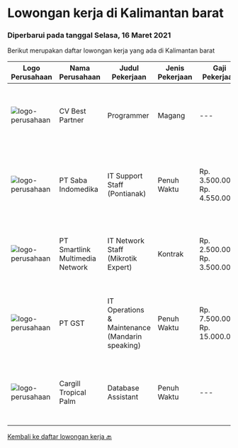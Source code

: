 
  # Lowongan kerja di Kalimantan barat

  ### Diperbarui pada tanggal Selasa, 16 Maret 2021

  Berikut merupakan daftar lowongan kerja yang ada di Kalimantan barat

  |Logo Perusahaan | Nama Perusahaan | Judul Pekerjaan | Jenis Pekerjaan | Gaji Pekerjaan | Lokasi | Deskripsi | Tanggal diunggah | Pranala |
  | -------------- | --------------- | --------------- | --------- | --------- | -------------- | ------- | ----------- | ----------- |
  |![logo-perusahaan](https://us.123rf.com/450wm/pavelstasevich/pavelstasevich1811/pavelstasevich181101027/112815900-stock-vector-no-image-available-icon-flat-vector.jpg?ver=6)|CV Best Partner|Programmer|Magang|---|Pontianak|applications based on predefined business requirements.Upgrading, configuring and debugging existing .NET applications.Participate in requirement...|Selasa, 16 Maret 2021|https://www.jobstreet.co.id/id/job/programmer-3482103?token=0~9efa1269-0c8b-47b7-b778-d4601144a4e7&sectionRank=1&jobId=jobstreet-id-job-3482103|
|![logo-perusahaan](https://image-service-cdn.seek.com.au/fdb6bfb9de62085c7b1391ca93b5c71652e9bf19/ee4dce1061f3f616224767ad58cb2fc751b8d2dc)|PT Saba Indomedika|IT Support Staff (Pontianak)|Penuh Waktu|Rp. 3.500.000-Rp. 4.550.000|Kalimantan Barat|Deskripsi Pekerjaan Melakukan instalasi hardware atau software laboratorium di lokasi pelanggan sesuai ketentuan dan membuat berita acaranya. Membuat...|Minggu, 14 Maret 2021|https://www.jobstreet.co.id/id/job/it-support-staff-pontianak-3474122?token=0~9efa1269-0c8b-47b7-b778-d4601144a4e7&sectionRank=2&jobId=jobstreet-id-job-3474122|
|![logo-perusahaan](https://us.123rf.com/450wm/pavelstasevich/pavelstasevich1811/pavelstasevich181101027/112815900-stock-vector-no-image-available-icon-flat-vector.jpg?ver=6)|PT Smartlink Multimedia Network|IT Network Staff (Mikrotik Expert)|Kontrak|Rp. 2.500.000-Rp. 3.500.000|Pontianak|Deskripsi PekerjaanKeahlian: Menguasai Management System Mikrotik dengan baik (lebih diutamakan memiliki sertifikasi pada mikrotik) Menguasai...|Jumat, 05 Maret 2021|https://www.jobstreet.co.id/id/job/it-network-staff-mikrotik-expert-3474395?token=0~9efa1269-0c8b-47b7-b778-d4601144a4e7&sectionRank=3&jobId=jobstreet-id-job-3474395|
|![logo-perusahaan](https://us.123rf.com/450wm/pavelstasevich/pavelstasevich1811/pavelstasevich181101027/112815900-stock-vector-no-image-available-icon-flat-vector.jpg?ver=6)|PT GST|IT Operations & Maintenance (Mandarin speaking)|Penuh Waktu|Rp. 7.500.000-Rp. 15.000.000|Kalimantan Barat|Installation/ Configuration/ Troubleshoot Fiber Optic, Routers, Switches and other devices Familiar with Networking System, comfortable with Server...|Sabtu, 06 Maret 2021|https://www.jobstreet.co.id/id/job/it-operations-maintenance-mandarin-speaking-3475210?token=0~9efa1269-0c8b-47b7-b778-d4601144a4e7&sectionRank=4&jobId=jobstreet-id-job-3475210|
|![logo-perusahaan](https://image-service-cdn.seek.com.au/d98576605fee7c66dce3b7d907259f2efe52f6bf/ee4dce1061f3f616224767ad58cb2fc751b8d2dc)|Cargill Tropical Palm|Database Assistant|Penuh Waktu|---|Kalimantan Barat|Key Responsibilities: Prepare crop production database Prepare inorganic and organic fertilizer database Prepare BBC database Compile &amp; prepare...|Jumat, 26 Februari 2021|https://www.jobstreet.co.id/id/job/database-assistant-3469037?token=0~9efa1269-0c8b-47b7-b778-d4601144a4e7&sectionRank=5&jobId=jobstreet-id-job-3469037|


  [Kembali ke daftar lowongan kerja 🔙](../README.md#daftar-lowongan-kerja)
  